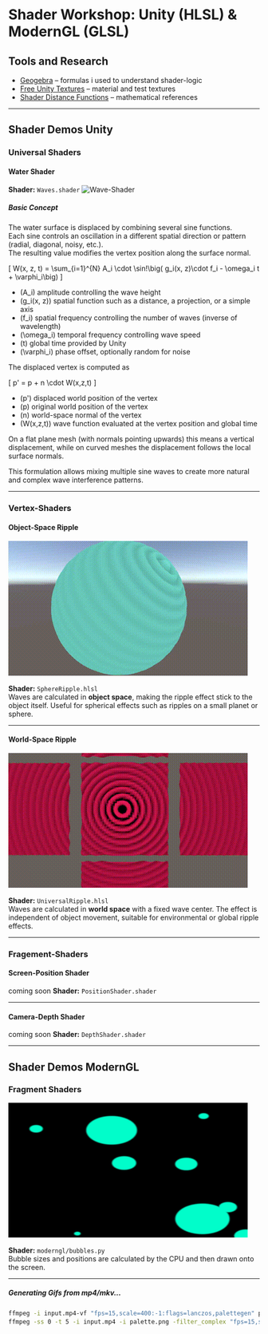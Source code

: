# Shader Workshop: Unity (HLSL) & ModernGL (GLSL)

## Tools and Research
- [Geogebra](https://www.geogebra.org/u/schlachsahne76) – formulas i used to understand shader-logic
- [Free Unity Textures](https://ambientcg.com/list?sort=popular) – material and test textures  
- [Shader Distance Functions](https://iquilezles.org/articles/distfunctions2d/) – mathematical references  

---

## Shader Demos Unity
### Universal Shaders
#### Water Shader

**Shader:** `Waves.shader` 
<img src="gifs/waves.gif" alt="Wave-Shader" width="480">

##### Basic Concept

The water surface is displaced by combining several sine functions.  
Each sine controls an oscillation in a different spatial direction or pattern (radial, diagonal, noisy, etc.).  
The resulting value modifies the vertex position along the surface normal.


\[
W(x, z, t) = \sum_{i=1}^{N} A_i \cdot \sin\!\big( g_i(x, z)\cdot f_i  - \omega_i t + \varphi_i\big)
\]

- \(A_i\) amplitude controlling the wave height  
- \(g_i(x, z)\) spatial function such as a distance, a projection, or a simple axis 
- \(f_i\) spatial frequency controlling the number of waves (inverse of wavelength)  
- \(\omega_i\) temporal frequency controlling wave speed 
- \(t\) global time provided by Unity
- \(\varphi_i\) phase offset, optionally random for noise  

The displaced vertex is computed as

\[
p' = p + n \cdot W(x,z,t)
\]

- \(p'\) displaced world position of the vertex  
- \(p\) original world position of the vertex  
- \(n\) world-space normal of the vertex  
- \(W(x,z,t)\) wave function evaluated at the vertex position and global time  

On a flat plane mesh (with normals pointing upwards) this means a vertical displacement, while on curved meshes the displacement follows the local surface normals.
 

This formulation allows mixing multiple sine waves to create more natural and complex wave interference patterns.


---

### Vertex-Shaders
#### Object-Space Ripple  


<img src="gifs/OS_sphere.gif" alt="Object-Space Ripple Shader" width="480">

**Shader:** `SphereRipple.hlsl`  
Waves are calculated in **object space**, making the ripple effect stick to the object itself. Useful for spherical effects such as ripples on a small planet or sphere.  

---

#### World-Space Ripple  
<img src="gifs/WS_ripple.gif" alt="World-Space Ripple Shader" width="480">

**Shader:** `UniversalRipple.hlsl`  
Waves are calculated in **world space** with a fixed wave center. The effect is independent of object movement, suitable for environmental or global ripple effects.  

---
### Fragement-Shaders
#### Screen-Position Shader
coming soon
**Shader:** `PositionShader.shader` 

---

#### Camera-Depth Shader
coming soon
**Shader:** `DepthShader.shader` 


---
## Shader Demos ModernGL
### Fragment Shaders
<img src="gifs/bubbles.gif" alt="Simple Fragment Shader" width="480">

**Shader:** `moderngl/bubbles.py`  
Bubble sizes and positions are calculated by the CPU and then drawn onto the screen.

---

##### Generating Gifs from mp4/mkv...
```bash
ffmpeg -i input.mp4-vf "fps=15,scale=400:-1:flags=lanczos,palettegen" palette.png
ffmpeg -ss 0 -t 5 -i input.mp4 -i palette.png -filter_complex "fps=15,scale=400:-1:flags=lanczos[x];[x][1:v]paletteuse" output.gif
```
